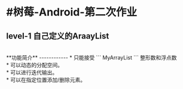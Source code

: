 #树莓-Android-第二次作业
=====================
level-1 自己定义的AraayList
-------------------------
<br>
**功能简介**
------------
* 只能接受
```
MyArrayList<E extends Number>
```
整形数和浮点数<br>
* 可以动态的分配空间。<br>
* 可以进行迭代输出。<br>
* 可以在指定位置添加/删除元素。<br>
